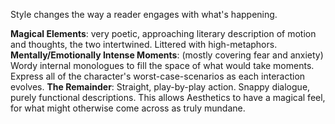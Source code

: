 Style changes the way a reader engages with what's happening.

**Magical Elements**: very poetic, approaching literary description of motion and thoughts, the two intertwined. Littered with high-metaphors.
**Mentally/Emotionally Intense Moments**: (mostly covering fear and anxiety) Wordy internal monologues to fill the space of what would take moments. Express all of the character's worst-case-scenarios as each interaction evolves.
**The Remainder**: Straight, play-by-play action. Snappy dialogue, purely functional descriptions. This allows Aesthetics to have a magical feel, for what might otherwise come across as truly mundane.